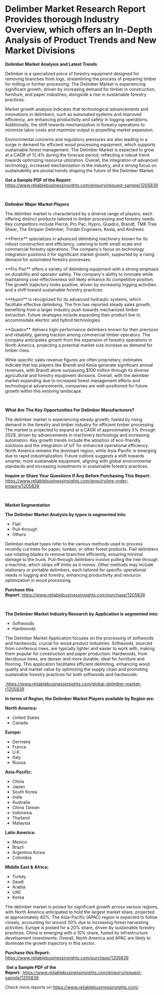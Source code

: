 <p><h1>Delimber Market Research Report Provides thorough Industry Overview, which offers an In-Depth Analysis of Product Trends and New Market Divisions</h1></p><p><strong>Delimber Market Analysis and Latest Trends</strong></p>
<p><p>Delimber is a specialized piece of forestry equipment designed for removing branches from logs, streamlining the process of preparing timber for milling or further processing. The Delimber Market is experiencing significant growth, driven by increasing demand for timber in construction, furniture, and paper industries, alongside a rise in sustainable forestry practices. </p><p>Market growth analysis indicates that technological advancements and innovations in delimbers, such as automated systems and improved efficiency, are enhancing productivity and safety in logging operations. Additionally, the shift towards mechanization in forestry operations to minimize labor costs and maximize output is propelling market expansion. </p><p>Environmental concerns and regulatory pressures are also leading to a surge in demand for efficient wood processing equipment, which supports sustainable forest management. The Delimber Market is expected to grow at a CAGR of 12.4% during the forecast period, reflecting a robust trend towards optimizing resource utilization. Overall, the integration of advanced technology, increased mechanization in the industry, and a strong focus on sustainability are pivotal trends shaping the future of the Delimber Market.</p></p>
<p><strong>Get a Sample PDF of the Report:&nbsp;</strong> <a href="https://www.reliablebusinessinsights.com/enquiry/request-sample/1205839?utm_campaign=3074&utm_medium=2&utm_source=Github&utm_content=ia&utm_term=10042025&utm_id=delimber">https://www.reliablebusinessinsights.com/enquiry/request-sample/1205839</a></p>
<p>&nbsp;</p>
<p><strong>Delimber Major Market Players</strong></p>
<p><p>The delimber market is characterized by a diverse range of players, each offering distinct products tailored to timber processing and forestry needs. Key competitors include Pierce, Pro Pac, Hypro, Quadco, Brandt, TMK Tree Shear, The Stripper Delimber, Trinder Engineers, Kesla, and Andrews.</p><p>**Pierce** specializes in advanced delimbing machinery known for its robust construction and efficiency, catering to both small-scale and commercial forestry operations. The company's focus on technology integration positions it for significant market growth, supported by a rising demand for automated forestry processes.</p><p>**Pro Pac** offers a variety of delimbing equipment with a strong emphasis on durability and operator safety. The company's ability to innovate while maintaining cost-effectiveness will likely enhance its competitive position. The growth trajectory looks positive, driven by increasing logging activities and a shift toward sustainable forestry practices.</p><p>**Hypro** is recognized for its advanced hydraulic systems, which facilitate effective delimbing. The firm has reported steady sales growth, benefiting from a larger industry push towards mechanized timber extraction. Future strategies include expanding their product line to accommodate electric and hybrid technologies.</p><p>**Quadco** delivers high-performance delimbers known for their precision and reliability, gaining traction among commercial timber operators. The company anticipates growth from the expansion of forestry operations in North America, projecting a potential market size increase as demand for timber rises.</p><p>While specific sales revenue figures are often proprietary, estimates indicate that top players like Brandt and Kesla generate significant annual revenues, with Brandt alone surpassing $100 million through its diverse agricultural and forestry equipment divisions. Overall, with the delimber market expanding due to increased forest management efforts and technological advancements, companies are well-positioned for future growth within this evolving landscape.</p></p>
<p>&nbsp;</p>
<p><strong>What Are The Key Opportunities For Delimber Manufacturers?</strong></p>
<p><p>The delimber market is experiencing steady growth, fueled by rising demand in the forestry and timber industry for efficient timber processing. The market is projected to expand at a CAGR of approximately 5% through 2028, driven by advancements in machinery technology and increasing automation. Key growth trends include the adoption of eco-friendly solutions and the integration of IoT for enhanced operational efficiency. North America remains the dominant region, while Asia-Pacific is emerging due to rapid industrialization. Future outlook suggests a shift towards smarter, more sustainable equipment, aligning with global environmental standards and increasing investments in sustainable forestry practices.</p></p>
<p><strong>Inquire or Share Your Questions If Any Before Purchasing This Report:</strong> <a href="https://www.reliablebusinessinsights.com/enquiry/pre-order-enquiry/1205839?utm_campaign=3074&utm_medium=2&utm_source=Github&utm_content=ia&utm_term=10042025&utm_id=delimber">https://www.reliablebusinessinsights.com/enquiry/pre-order-enquiry/1205839</a></p>
<p>&nbsp;</p>
<p><strong>Market Segmentation</strong></p>
<p><strong>The Delimber Market Analysis by types is segmented into:</strong></p>
<p><ul><li>Flail</li><li>Pull-through</li><li>Others</li></ul></p>
<p><p>Delimber market types refer to the various methods used to process recently cut trees for paper, lumber, or other forest products. Flail delimbers use rotating blades to remove branches efficiently, ensuring minimal damage to the trunk. Pull-through delimbers involve pulling the tree through a machine, which strips off limbs as it moves. Other methods may include stationary or portable delimbers, each tailored for specific operational needs in logging and forestry, enhancing productivity and resource optimization in wood processing.</p></p>
<p><strong>Purchase this Report:&nbsp;</strong><a href="https://www.reliablebusinessinsights.com/purchase/1205839?utm_campaign=3074&utm_medium=2&utm_source=Github&utm_content=ia&utm_term=10042025&utm_id=delimber">https://www.reliablebusinessinsights.com/purchase/1205839</a></p>
<p>&nbsp;</p>
<p><strong>The Delimber Market Industry Research by Application is segmented into:</strong></p>
<p><ul><li>Softwoods</li><li>Hardwoods</li></ul></p>
<p><p>The Delimber Market Application focuses on the processing of softwoods and hardwoods, crucial for wood product industries. Softwoods, sourced from coniferous trees, are typically lighter and easier to work with, making them popular for construction and paper production. Hardwoods, from deciduous trees, are denser and more durable, ideal for furniture and flooring. This application facilitates efficient delimiting, enhancing wood quality and market value by optimizing the supply chain and promoting sustainable forestry practices for both softwoods and hardwoods.</p></p>
<p><a href="https://www.reliablebusinessinsights.com/global-delimber-market-r1205839?utm_campaign=3074&utm_medium=2&utm_source=Github&utm_content=ia&utm_term=10042025&utm_id=delimber">&nbsp;https://www.reliablebusinessinsights.com/global-delimber-market-r1205839</a></p>
<p><strong>In terms of Region, the Delimber Market Players available by Region are:</strong></p>
<p>
    <p> <strong> North America: </strong>
        <ul>
            <li>United States</li>
            <li>Canada</li>
        </ul>
        </p> 
    <p> <strong> Europe: </strong>
        <ul>
            <li>Germany</li>
            <li>France</li>
            <li>U.K.</li>
            <li>Italy</li>
            <li>Russia</li>
        </ul>
        </p> 
    <p> <strong> Asia-Pacific: </strong>
        <ul>
            <li>China</li>
            <li>Japan</li>
            <li>South Korea</li>
            <li>India</li>
            <li>Australia</li>
            <li>China Taiwan</li>
            <li>Indonesia</li>
            <li>Thailand</li>
            <li>Malaysia</li>
        </ul>
        </p> 
    <p> <strong> Latin America: </strong>
        <ul>
            <li>Mexico</li>
            <li>Brazil</li>
            <li>Argentina Korea</li>
            <li>Colombia</li>
        </ul>
        </p> 
    <p> <strong> Middle East & Africa: </strong>
        <ul>
            <li>Turkey</li>
            <li>Saudi</li>
            <li>Arabia</li>
            <li>UAE</li>
            <li>Korea</li>
        </ul>
    </p>
    </p>
<p><p>The delimber market is poised for significant growth across various regions, with North America anticipated to hold the largest market share, projected at approximately 40%. The Asia-Pacific (APAC) region is expected to follow closely, accounting for around 30% due to increasing forest harvesting activities. Europe is poised for a 20% share, driven by sustainable forestry practices. China is emerging with a 10% share, fueled by infrastructure development investments. Overall, North America and APAC are likely to dominate the growth trajectory in this sector.</p></p>
<p><strong>Purchase this Report: </strong><a href="https://www.reliablebusinessinsights.com/purchase/1205839?utm_campaign=3074&utm_medium=2&utm_source=Github&utm_content=ia&utm_term=10042025&utm_id=delimber">https://www.reliablebusinessinsights.com/purchase/1205839</a></p>
<p>&nbsp;<strong>Get a Sample PDF of the Report:&nbsp;&nbsp;</strong><a href="https://www.reliablebusinessinsights.com/enquiry/request-sample/1205839?utm_campaign=3074&utm_medium=2&utm_source=Github&utm_content=ia&utm_term=10042025&utm_id=delimber">https://www.reliablebusinessinsights.com/enquiry/request-sample/1205839</a></p>
<p><strong></strong></p>
<p>Check more reports on <a href="https://www.reliablebusinessinsights.com/?utm_campaign=3074&utm_medium=2&utm_source=Github&utm_content=ia&utm_term=10042025&utm_id=delimber">https://www.reliablebusinessinsights.com/</a></p>
